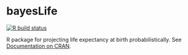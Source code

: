 # bayesLife

[![R build status](https://github.com/PPgp/bayesLife/workflows/R-CMD-check/badge.svg?branch=cran)](https://github.com/PPgp/bayesLife/actions?workflow=R-CMD-check)


R package for projecting life expectancy at birth probabilistically. See [Documentation on CRAN](https://cran.r-project.org/web/packages/bayesLife/bayesLife.pdf).

